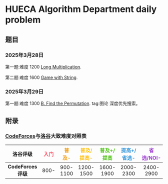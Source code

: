 # HUECA Algorithm Department daily problem
## 题目
### 2025年3月28日

第一题:难度 1200 [Long Multiplication](https://codeforces.com/problemset/problem/1954/C).

第二题:难度 1600 [Game with String](https://codeforces.com/problemset/problem/930/B).

### 2025年3月29日 

第一题:难度 1300 [B. Find the Permutation](https://codeforces.com/contest/2056/problem/B). tag:图论 深度优先搜索。

## 附录 
### [CodeForces](https://codeforces.com/)与[洛谷](https://www.luogu.com.cn/)大致难度对照表

|    洛谷评级    | <span style="color: #FE4C61;">入门</span> | <span style="color: #F39C11;">普及-</span> | <span style="color: #FFC116;">普及/提高-</span> | <span style="color: #52C41A;">普及+/提高</span> | <span style="color: #3498DB;">提高+/省选-</span> | <span style="color: #9D3DCF;">省选/NOI-</span> | <span style="color: #0E1D69;">NOI/NOI+/CTSC</span> |
| :------------: | :-------------------------------------: | :---------------------------------------: | :---------------------------------------------: | :---------------------------------------------: | :----------------------------------------------: | :---------------------------------------------: | :-------------------------------------------------: |
| **CodeForces评级** |                 800-                 |               900-1100                |                 1200-1500                 |                 1600-1900                 |                 2000-2300                 |                 2400-2900                 |                     3000+                     |
